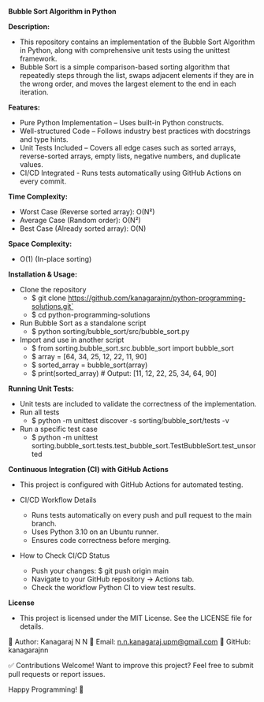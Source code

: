 **Bubble Sort Algorithm in Python**

**Description:**
  - This repository contains an implementation of the Bubble Sort Algorithm in Python, along with comprehensive unit tests using the unittest framework.
  - Bubble Sort is a simple comparison-based sorting algorithm that repeatedly steps through the list, swaps adjacent elements if they are in the wrong order, and moves the largest element to the end in each iteration.

**Features:**
  - Pure Python Implementation
        – Uses built-in Python constructs.
  - Well-structured Code
        – Follows industry best practices with docstrings and type hints.
  - Unit Tests Included
        – Covers all edge cases such as sorted arrays, reverse-sorted arrays, empty lists, negative numbers, and duplicate values.
  - CI/CD Integrated
        - Runs tests automatically using GitHub Actions on every commit.

**Time Complexity:**
  - Worst Case (Reverse sorted array):	O(N²)
  - Average Case (Random order):	O(N²)
  - Best Case (Already sorted array):	O(N)

**Space Complexity:** 
  - O(1) (In-place sorting)

**Installation & Usage:**
  - Clone the repository
      - $ git clone https://github.com/kanagarajnn/python-programming-solutions.git`
      - $ cd python-programming-solutions
  - Run Bubble Sort as a standalone script
      - $ python sorting/bubble_sort/src/bubble_sort.py
  - Import and use in another script
      - $ from sorting.bubble_sort.src.bubble_sort import bubble_sort
      - $ array = [64, 34, 25, 12, 22, 11, 90]
      - $ sorted_array = bubble_sort(array)
      - $ print(sorted_array)  # Output: [11, 12, 22, 25, 34, 64, 90]

**Running Unit Tests:**
  - Unit tests are included to validate the correctness of the implementation.
  - Run all tests
      - $ python -m unittest discover -s sorting/bubble_sort/tests -v
  - Run a specific test case
      - $ python -m unittest sorting.bubble_sort.tests.test_bubble_sort.TestBubbleSort.test_unsorted

**Continuous Integration (CI) with GitHub Actions**
  - This project is configured with GitHub Actions for automated testing.

  - CI/CD Workflow Details
      - Runs tests automatically on every push and pull request to the main branch.
      - Uses Python 3.10 on an Ubuntu runner.
      - Ensures code correctness before merging.

  - How to Check CI/CD Status
      - Push your changes:
        $ git push origin main
      - Navigate to your GitHub repository → Actions tab.
      - Check the workflow Python CI to view test results.

**License**
  - This project is licensed under the MIT License. See the LICENSE file for details.


👤 Author: Kanagaraj N N
📧 Email: n.n.kanagaraj.upm@gmail.com
🔗 GitHub: kanagarajnn

✅ Contributions Welcome!
Want to improve this project? Feel free to submit pull requests or report issues.

Happy Programming! 🚀

